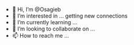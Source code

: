 - 👋 Hi, I’m @Osagieb
- 👀 I’m interested in ... getting new connections 
- 🌱 I’m currently learning ... 
- 💞️ I’m looking to collaborate on ...
- 📫 How to reach me ...

<!---
Osagieb/Osagieb is a ✨ special ✨ repository because its `README.md` (this file) appears on your GitHub profile.
You can click the Preview link to take a look at your changes.
--->
